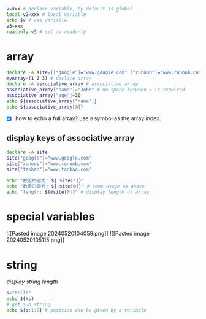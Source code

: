 ```bash
v=xxx # declare variable, by default is global
local v2=xxx # local variable
echo $v # use variable
v3=xxx
readonly v3 # set as readonly

```

# array
```bash
declare -A site=(["google"]="www.google.com" ["runoob"]="www.runoob.com" ["taobao"]="www.taobao.com") # associative array
myArray=(1 2 3) # declare array
declare -A associative_array # associative array
associative_array["name"]="John" # no space between = is required
associative_array["age"]=30
echo ${associative_array["name"]}
echo ${associative_array[@]}
```
- [x] how to echo a full array? use `@` symbol as the array index.
## display keys of associative array
```bash
declare -A site
site["google"]="www.google.com"
site["runoob"]="www.runoob.com"
site["taobao"]="www.taobao.com"

echo "数组的键为: ${!site[*]}"
echo "数组的键为: ${!site[@]}" # same usage as above
echo "length: ${#site[@]}" # display length of array.
```
# special variables
![[Pasted image 20240520104059.png]]
![[Pasted image 20240520105115.png]]

# string
*display string length*
```bash
s="hello"
echo ${#s}
# get sub string
echo ${s:1:2} # position can be given by a variable
```